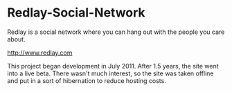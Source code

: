 # Redlay-Social-Network
Redlay is a social network where you can hang out with the people you care about.

http://www.redlay.com

This project began development in July 2011. After 1.5 years, the site went into a live beta. There wasn't much interest, so the site was taken offline and put in a sort of hibernation to reduce hosting costs.
